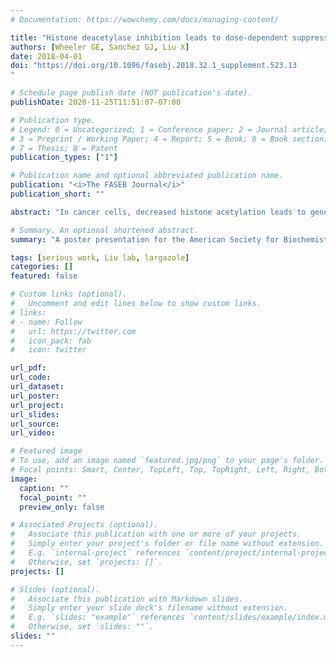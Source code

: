 ```yaml
---
# Documentation: https://wowchemy.com/docs/managing-content/

title: "Histone deacetylase inhibition leads to dose-dependent suppression of oncogene-associated super-enhancers"
authors: [Wheeler GE, Sanchez GJ, Liu X]
date: 2018-04-01
doi: "https://doi.org/10.1096/fasebj.2018.32.1_supplement.523.13
"

# Schedule page publish date (NOT publication's date).
publishDate: 2020-11-25T11:51:07-07:00

# Publication type.
# Legend: 0 = Uncategorized; 1 = Conference paper; 2 = Journal article;
# 3 = Preprint / Working Paper; 4 = Report; 5 = Book; 6 = Book section;
# 7 = Thesis; 8 = Patent
publication_types: ["1"]

# Publication name and optional abbreviated publication name.
publication: "<i>The FASEB Journal</i>"
publication_short: ""

abstract: "In cancer cells, decreased histone acetylation leads to gene expression patterns that drive oncogenic processes. Histone deacetylase (HDAC) inhibitors are therefore used as therapeutics to selectively kill cancer cells. The complex processes by which these chromatin‐remodeling agents affect gene expression and ultimately cell fate are still not entirely understood. The Liu group seeks to characterize the mechanisms of the HDAC inhibitor largazole by using epigenomic and transcriptomic studies to compare its effects on transformed and non‐transformed cells at different doses. From broad chromatin immunoprecipitation sequencing and RNA sequencing, we observed that largazole has a striking effect on super‐enhancer regions and the genes associated with them. Largazole decreases the accumulation of RNA polymerase II at super‐enhancer elements and limits the transcription of genes under the regulation of those super‐enhancers. Largazole also alters the expression of many genes by decreasing the histone acetylation of poised distal enhancers in a dose‐dependent manner. Many of these genes are transcriptionally upregulated after treatment, as is canonically associated with an increased histone acetylation profile, but some transcripts are repressed. These insights into the epigenetic reprogramming that drives oncogenic processes provide fundamental information about tumorigenesis and could potentially serve as a foundation for the development of further oncology therapies."

# Summary. An optional shortened abstract.
summary: "A poster presentation for the American Society for Biochemistry & Molecular Biology Experimental Biology meeting on my contribution to Sanchez et al. (2018)."

tags: [serious work, Liu lab, largazole]
categories: []
featured: false

# Custom links (optional).
#   Uncomment and edit lines below to show custom links.
# links:
# - name: Follow
#   url: https://twitter.com
#   icon_pack: fab
#   icon: twitter

url_pdf:
url_code:
url_dataset:
url_poster:
url_project:
url_slides:
url_source:
url_video:

# Featured image
# To use, add an image named `featured.jpg/png` to your page's folder. 
# Focal points: Smart, Center, TopLeft, Top, TopRight, Left, Right, BottomLeft, Bottom, BottomRight.
image:
  caption: ""
  focal_point: ""
  preview_only: false

# Associated Projects (optional).
#   Associate this publication with one or more of your projects.
#   Simply enter your project's folder or file name without extension.
#   E.g. `internal-project` references `content/project/internal-project/index.md`.
#   Otherwise, set `projects: []`.
projects: []

# Slides (optional).
#   Associate this publication with Markdown slides.
#   Simply enter your slide deck's filename without extension.
#   E.g. `slides: "example"` references `content/slides/example/index.md`.
#   Otherwise, set `slides: ""`.
slides: ""
---
```

